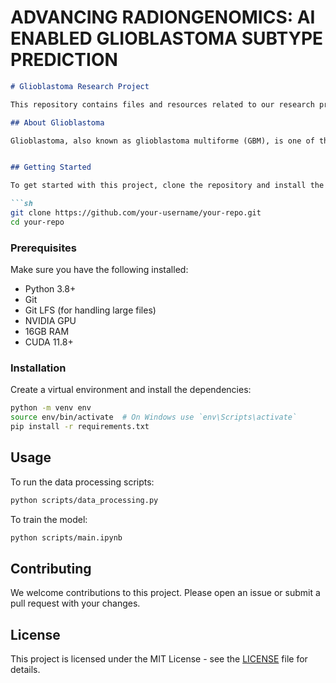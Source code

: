 # ADVANCING RADIONGENOMICS: AI ENABLED GLIOBLASTOMA SUBTYPE PREDICTION

```markdown
# Glioblastoma Research Project

This repository contains files and resources related to our research project on glioblastoma.

## About Glioblastoma

Glioblastoma, also known as glioblastoma multiforme (GBM), is one of the most aggressive and lethal types of brain cancer. It originates in the brain's glial cells, which support and protect neurons. Glioblastoma is characterized by its rapid growth and tendency to infiltrate surrounding brain tissue, making it difficult to treat. Standard treatment includes surgery, radiation therapy, and chemotherapy, but the prognosis remains poor with a median survival time of approximately 15 months after diagnosis. Ongoing research is focused on understanding the molecular mechanisms of glioblastoma, developing novel therapeutic approaches, and improving patient outcomes.


## Getting Started

To get started with this project, clone the repository and install the required dependencies.

```sh
git clone https://github.com/your-username/your-repo.git
cd your-repo
```

### Prerequisites

Make sure you have the following installed:
- Python 3.8+
- Git
- Git LFS (for handling large files)
- NVIDIA GPU 
- 16GB RAM
- CUDA 11.8+

### Installation

Create a virtual environment and install the dependencies:

```sh
python -m venv env
source env/bin/activate  # On Windows use `env\Scripts\activate`
pip install -r requirements.txt
```

## Usage

To run the data processing scripts:

```sh
python scripts/data_processing.py
```

To train the model:

```sh
python scripts/main.ipynb
```

## Contributing

We welcome contributions to this project. Please open an issue or submit a pull request with your changes.

## License

This project is licensed under the MIT License - see the [LICENSE](LICENSE) file for details.
```
